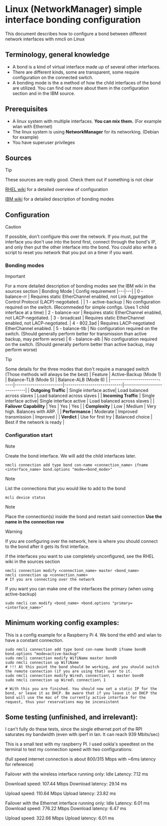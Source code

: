 # Linux (NetworkManager) simple interface bonding configuration
This document describes how to configure a bond between different network interfaces with nmcli on Linux


Terminology, general knowledge
---
- A bond is a kind of virtual interface made up of several other interfaces.
- There are different kinds, some are transparent, some require configuration on the connected switch.
- A bonding mode is the a method of how the child interfaces of the bond are utilized. You can find out more about them in the configuration section and in the IBM source.


                


Prerequisites
---
- A linux system with multiple interfaces. **You can mix them.** (For example wlan with Ethernet)
- The linux system is using **NetworkManager** for its networking. (Debian for example)
- You have superuser privileges


Sources
---

> [!TIP]
> These sources are really good. Check them out if something is not clear

[RHEL wiki](https://docs.redhat.com/en/documentation/red_hat_enterprise_linux/8/html/configuring_and_managing_networking/configuring-network-bonding_configuring-and-managing-networking#configuring-network-bonding_configuring-and-managing-networking) for a detailed overview of configuration

[IBM wiki](https://www.ibm.com/docs/en/linux-on-systems?topic=recommendations-bonding-modes) for a detailed description of bonding modes

Configuration
---
> [!CAUTION]
> If possible, don't configure this over the network.
> If you must, put the interface you don't use into the bond first, connect through the bond's IP, and only then put the other interface into the bond. You could also write a script to reset you network that you put on a timer if you want.

### Bonding modes
> [!IMPORTANT]
> For a more detailed description of bonding modes see the IBM wiki in the sources section
> | Bonding Mode | Config requirement
> |---|---|
> | 0 - balance-rr | Requires static EtherChannel enabled, not Link Aggregation Control Protocol (LACP)-negotiated. |
> | 1 - active-backup | No configuration required on the switch. (Recommeded for simple configs. Uses 1 child interface at a time)
> | 2 - balance-xor | Requires static EtherChannel enabled, not LACP-negotiated.
> | 3 - broadcast | Requires static EtherChannel enabled, not LACP-negotiated.
> | 4 - 802.3ad | Requires LACP-negotiated EtherChannel enabled.
> | 5 - balance-tlb | No configuration required on the switch. (Should generally perform better for transmission than active backup, may perform worse)
> | 6 - balance-alb | No configuration required on the switch. (Should generally perform better than active backup, may perform worse)

> [!TIP]
> Some details for the three modes that don't require a managed switch (Those methods will always be the best)
>| Feature                     | Active-Backup (Mode 1) | Balance-TLB (Mode 5)        | Balance-ALB (Mode 6)        |
>|-----------------------------|------------------------|-----------------------------|-----------------------------|
>| **Outgoing Traffic**        | Single interface active| Load balanced across slaves | Load balanced across slaves  |
>| **Incoming Traffic**        | Single interface active| Single interface active     | Load balanced across slaves   |
>| **Failover Capability**     | Yes                    | Yes                         | Yes                         |
>| **Complexity**              | Low                    | Medium                      | Very high. Balances with ARP.                      |
>| **Performance**             | Moderate               | Improved transmission       | Improved                       |
>| **Verdict**                 | Use for first try      | Balanced choice             | Best if the network is ready       |


### Configuration start
> [!NOTE]  
> Create the bond interface. We will add the child interfaces later.

```
nmcli connection add type bond con-name <connection_name> ifname <interface_name> bond.options "mode=<bond_mode>"
```

> [!NOTE]  
> List the connections that you would like to add to the bond

```
mcli device status
```


> [!NOTE]  
> Place the connection(s) inside the bond and restart said connection
> **Use the name in the connection row**

> [!WARNING]  
> If you are configuring over the network, here is where you should connect to the bond after it gets its first interface.


if the interfaces you want to use completely unconfigured, see the RHEL wiki in the sources section

```
nmcli connection modify <connection_name> master <bond_name>
nmcli connection up <connection_name>
# If you are connecting over the network 
```

If you want you can make one of the interfaces the primary (when using active-backup)

```
sudo nmcli con modify <bond_name> +bond.options "primary=<interface_name>"
```

Minimum working config examples:
---

This is a config example for a Raspberry Pi 4. We bond the eth0 and wlan to have a constant connection.
```
sudo nmcli connection add type bond con-name bond0 ifname bond0 bond.options "mode=active-backup"
sudo nmcli connection modify WifiName master bond0
sudo nmcli connection up WifiName
# !!! At this point the bond should be working, and you should switch the remote connection (if you are using that) over to it.
sudo nmcli connection modify Wired\ connection\ 1 master bond0
sudo nmcli connection up Wired\ connection\ 1

# With this you are finished. You should now set a static IP for the bond, or leave it as DHCP. Be aware that if you leave it on DHCP the bond will use the mac of the currently active interface for the request, thus your reservations may be inconsistent
```


Some testing (unfinished, and irrelevant):
---
I can't fully do these tests, since the single ethernet port of the RPI saturates my bandwidth (even with iperf in lan. It can reach 939 Mbits/sec)

This is a small test with my raspberry PI. I used ookla's speedtest on the terminal to test my connection speed with two configurations:

(full speed internet connection is about 800/315 Mbps with ~6ms latency for reference)

Failover with the wireless interface running only:
Idle Latency: 7.12 ms

Download speed: 107.44 Mbps
Download latency: 29.14 ms

Upload speed: 110.64 Mbps
Upload latency: 23.82 ms


Failover with the Ethernet interface running only:
Idle Latency: 6.01 ms
Download speed: 776.22 Mbps
Download latency: 6.47 ms

Upload speed: 322.66 Mbps
Upload latency: 6.01 ms 
